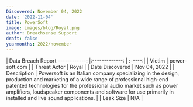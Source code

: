 ```yaml
---
Discovered: November 04, 2022
date: '2022-11-04'
title: PowerSoft
image: images/blog/Royal.png
author: Breachsense Support
draft: false
yearmonths: 2022/november
---
```



| Data Breach Report
------------:     |:-------------:    | :-----:|
| Victim      | power-soft.com      | 
| Threat Actor      | Royal      | 
| Date Discovered      | Nov 04, 2022      | 
| Description      | Powersoft is an Italian company specializing in the design, production and marketing of a wide range of professional high-end patented technologies for the professional audio market such as power amplifiers, loudspeaker components and software for use primarily in installed and live sound applications.      | 
| Leak Size      | N/A      | 

